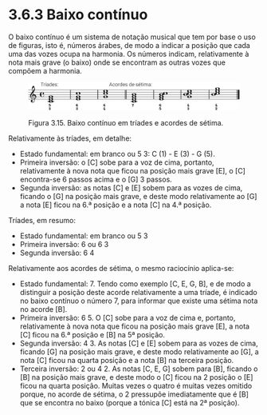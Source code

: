 # 3.6.3 Baixo contínuo

O baixo contínuo é um sistema de notação musical que tem por base o uso de figuras, isto é, números árabes, de modo a indicar a posição que cada uma das vozes ocupa na harmonia. Os números indicam, relativamente à nota mais grave (o baixo) onde se encontram as outras vozes que compõem a harmonia.

<figure><img src="../../.gitbook/assets/figured_bass.svg" alt="Figura 3.15. Baixo contínuo em tríades e acordes de sétima."><figcaption><p>Figura 3.15. Baixo contínuo em tríades e acordes de sétima.</p></figcaption></figure>

Relativamente às tríades, em detalhe:

* Estado fundamental: em branco ou 5 3: C (1) - E (3) - G (5).
* Primeira inversão: o \[C] sobe para a voz de cima, portanto, relativamente à nova nota que ficou na posição mais grave \[E], o \[C] encontra-se 6 passos acima e o \[G] 3 passos.
* Segunda inversão: as notas \[C] e \[E] sobem para as vozes de cima, ficando o \[G] na posição mais grave, e deste modo relativamente ao \[G] a nota \[E] ficou na 6.ª posição e a nota \[C] na 4.ª posição.

Tríades, em resumo:

* Estado fundamental: em branco ou 5 3
* Primeira inversão: 6 ou 6 3
* Segunda inversão: 6 4

Relativamente aos acordes de sétima, o mesmo raciocínio aplica-se:

* Estado fundamental: 7. Tendo como exemplo \[C, E, G, B], e de modo a distinguir a posição deste acorde relativamente a uma tríade, é indicado no baixo contínuo o número 7, para informar que existe uma sétima nota no acorde \[B].
* Primeira inversão: 6 5. O \[C] sobe para a voz de cima e, portanto, relativamente à nova nota que ficou na posição mais grave \[E], a nota \[C] ficou na 6.ª posição e \[B] na 5ª posição.
* Segunda inversão: 4 3. As notas \[C] e \[E] sobem para as vozes de cima, ficando \[G] na posição mais grave, e deste modo relativamente ao \[G], a nota \[C] ficou na quarta posição e a nota \[B] na terceira posição.
* Terceira inversão: 2 ou 4 2. As notas \[C, E, G] sobem para \[B], ficando o \[B] na posição mais grave, e deste modo o \[C] ficou na 2 posição o \[E] ficou na quarta posição. Muitas vezes o quatro é muitas vezes omitido porque, no acorde de sétima, o 2 pressupõe imediatamente que é \[B] que se encontra no baixo (porque a tónica \[C] está na 2ª posição).
